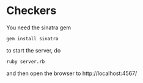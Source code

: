 Checkers
=========

You need the sinatra gem

```sh
gem install sinatra
```

to start the server, do

```sh
ruby server.rb
```

and then open the browser to http://localhost:4567/

